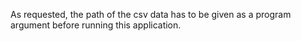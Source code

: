 As requested, the path of the csv data has to be given as a program argument before running this application.
